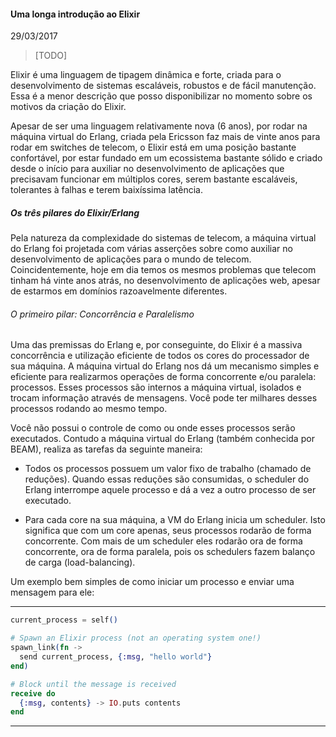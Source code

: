#### Uma longa introdução ao Elixir

29/03/2017

> [TODO]


Elixir é uma linguagem de tipagem dinâmica e forte, criada para o desenvolvimento de sistemas escaláveis, robustos e de fácil manutenção. Essa é a menor descrição que posso disponibilizar no momento sobre os motivos da criação do Elixir.


Apesar de ser uma linguagem relativamente nova (6 anos), por rodar na máquina virtual do Erlang, criada pela Ericsson faz mais de vinte anos para rodar em switches de telecom, o Elixir está em uma posição bastante confortável, por estar fundado em um ecossistema bastante sólido e criado desde o início para auxiliar no desenvolvimento de aplicações que precisavam funcionar em múltiplos cores, serem bastante escaláveis, tolerantes à falhas e terem baixíssima latência.


##### Os três pilares do Elixir/Erlang

Pela natureza da complexidade do sistemas de telecom, a máquina virtual do Erlang foi projetada com várias asserções sobre como auxiliar no desenvolvimento de aplicações para o mundo de telecom. Coincidentemente, hoje em dia temos os mesmos problemas que telecom tinham há vinte anos atrás, no desenvolvimento de aplicações web, apesar de estarmos em domínios razoavelmente diferentes. 


###### O primeiro pilar: Concorrência e Paralelismo

Uma das premissas do Erlang e, por conseguinte, do Elixir é a massiva concorrência e utilização eficiente de todos os cores do processador de sua máquina. A máquina virtual do Erlang nos dá um mecanismo simples e eficiente para realizarmos operações de forma concorrente e/ou paralela: processos. Esses processos são internos a máquina virtual, isolados e trocam informação através de mensagens. Você pode ter milhares desses processos rodando ao mesmo tempo.

Você não possui o controle de como ou onde esses processos serão executados. Contudo a máquina virtual do Erlang (também conhecida por BEAM), realiza as tarefas da seguinte maneira:

- Todos os processos possuem um valor fixo de trabalho (chamado de reduções). Quando essas reduções são consumidas, o scheduler do Erlang interrompe aquele processo e dá a vez a outro processo de ser executado.

- Para cada core na sua máquina, a VM do Erlang inicia um scheduler. Isto significa que com um core apenas, seus processos rodarão de forma concorrente. Com mais de um scheduler eles rodarão ora de forma concorrente, ora de forma paralela, pois os schedulers fazem balanço de carga (load-balancing).

Um exemplo bem simples de como iniciar um processo e enviar uma mensagem para ele:

-----
```elixir
current_process = self()

# Spawn an Elixir process (not an operating system one!)
spawn_link(fn ->
  send current_process, {:msg, "hello world"}
end)

# Block until the message is received
receive do
  {:msg, contents} -> IO.puts contents
end
```
-----
